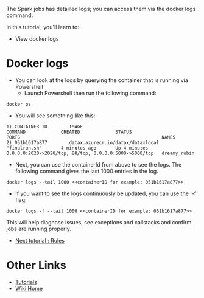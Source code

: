 The Spark jobs has detailled logs; you can access them via the docker logs command.

In this tutorial, you'll learn to:
 - View docker logs

# Docker logs
 - You can look at the logs by querying the container that is running via Powershell
   - Launch Powershell then run the following command:
```
docker ps
```

 - You will see something like this:</br>

```
1) CONTAINER ID        IMAGE                                         COMMAND             CREATED             STATUS              PORTS                                                    NAMES
2) 051b1617a877        datax.azurecr.io/datax/dataxlocal   "finalrun.sh"       4 minutes ago       Up 4 minutes        0.0.0.0:2020->2020/tcp, 80/tcp, 0.0.0.0:5000->5000/tcp   dreamy_rubin
```
  - Next, you can use the containerId from above to see the logs.  The following command gives the last 1000 entries in the log.  
```
docker logs --tail 1000 <<containerID for example: 051b1617a877>>
```

  - If you want to see the logs continuously be updated, you can use the '-f' flag:  
```
docker logs -f --tail 1000 <<containerID for example: 051b1617a877>>
```

This will help diagnose issues, see exceptions and callstacks and confirm jobs are running properly.

* [Next tutorial : Rules](https://github.com/Microsoft/data-accelerator/wiki/Local-Tutorial-7-Tag-Rules-output-to-local-file)

# Other Links
* [Tutorials](Tutorials)
* [Wiki Home](Home) 
